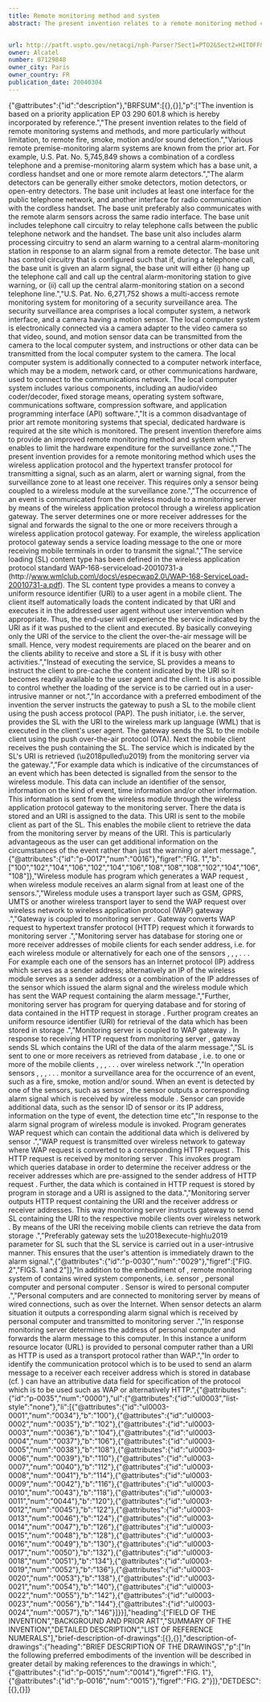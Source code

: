 ```yaml
---
title: Remote monitoring method and system
abstract: The present invention relates to a remote monitoring method comprises the steps of


url: http://patft.uspto.gov/netacgi/nph-Parser?Sect1=PTO2&Sect2=HITOFF&p=1&u=%2Fnetahtml%2FPTO%2Fsearch-adv.htm&r=1&f=G&l=50&d=PALL&S1=07129848&OS=07129848&RS=07129848
owner: Alcatel
number: 07129848
owner_city: Paris
owner_country: FR
publication_date: 20040304
---
```


{"@attributes":{"id":"description"},"BRFSUM":[{},{}],"p":["The invention is based on a priority application EP 03 290 601.8 which is hereby incorporated by reference.","The present invention relates to the field of remote monitoring systems and methods, and more particularly without limitation, to remote fire, smoke, motion and\/or sound detection.","Various remote premise-monitoring alarm systems are known from the prior art. For example, U.S. Pat. No. 5,745,849 shows a combination of a cordless telephone and a premise-monitoring alarm system which has a base unit, a cordless handset and one or more remote alarm detectors.","The alarm detectors can be generally either smoke detectors, motion detectors, or open-entry detectors. The base unit includes at least one interface for the public telephone network, and another interface for radio communication with the cordless handset. The base unit preferably also communicates with the remote alarm sensors across the same radio interface. The base unit includes telephone call circuitry to relay telephone calls between the public telephone network and the handset. The base unit also includes alarm processing circuitry to send an alarm warning to a central alarm-monitoring station in response to an alarm signal from a remote detector. The base unit has control circuitry that is configured such that if, during a telephone call, the base unit is given an alarm signal, the base unit will either (i) hang up the telephone call and call up the central alarm-monitoring station to give warning, or (ii) call up the central alarm-monitoring station on a second telephone line.","U.S. Pat. No. 6,271,752 shows a multi-access remote monitoring system for monitoring of a security surveillance area. The security surveillance area comprises a local computer system, a network interface, and a camera having a motion sensor. The local computer system is electronically connected via a camera adapter to the video camera so that video, sound, and motion sensor data can be transmitted from the camera to the local computer system, and instructions or other data can be transmitted from the local computer system to the camera. The local computer system is additionally connected to a computer network interface, which may be a modem, network card, or other communications hardware, used to connect to the communications network. The local computer system includes various components, including an audio\/video coder\/decoder, fixed storage means, operating system software, communications software, compression software, and application programming interface (API) software.","It is a common disadvantage of prior art remote monitoring systems that special, dedicated hardware is required at the site which is monitored. The present invention therefore aims to provide an improved remote monitoring method and system which enables to limit the hardware expenditure for the surveillance zone.","The present invention provides for a remote monitoring method which uses the wireless application protocol and the hypertext transfer protocol for transmitting a signal, such as an alarm, alert or warning signal, from the surveillance zone to at least one receiver. This requires only a sensor being coupled to a wireless module at the surveillance zone.","The occurrence of an event is communicated from the wireless module to a monitoring server by means of the wireless application protocol through a wireless application gateway. The server determines one or more receiver addresses for the signal and forwards the signal to the one or more receivers through a wireless application protocol gateway. For example, the wireless application protocol gateway sends a service loading message to the one or more receiving mobile terminals in order to transmit the signal.","The service loading (SL) content type has been defined in the wireless application protocol standard WAP-168-serviceload-20010731-a (http:\/\/www.wmlclub.com\/docs\/especwap2.0\/WAP-168-ServiceLoad-20010731-a.pdf). The SL content type provides a means to convey a uniform resource identifier (URI) to a user agent in a mobile client. The client itself automatically loads the content indicated by that URI and executes it in the addressed user agent without user intervention when appropriate. Thus, the end-user will experience the service indicated by the URI as if it was pushed to the client and executed. By basically conveying only the URI of the service to the client the over-the-air message will be small. Hence, very modest requirements are placed on the bearer and on the clients ability to receive and store a SL if it is busy with other activities.","Instead of executing the service, SL provides a means to instruct the client to pre-cache the content indicated by the URI so it becomes readily available to the user agent and the client. It is also possible to control whether the loading of the service is to be carried out in a user-intrusive manner or not.","In accordance with a preferred embodiment of the invention the server instructs the gateway to push a SL to the mobile client using the push access protocol (PAP). The push initiator, i.e. the server, provides the SL with the URI to the wireless mark up language (WML) that is executed in the client's user agent. The gateway sends the SL to the mobile client using the push over-the-air protocol (OTA). Next the mobile client receives the push containing the SL. The service which is indicated by the SL's URI is retrieved (\u2018pulled\u2019) from the monitoring server via the gateway.","For example data which is indicative of the circumstances of an event which has been detected is signalled from the sensor to the wireless module. This data can include an identifier of the sensor, information on the kind of event, time information and\/or other information. This information is sent from the wireless module through the wireless application protocol gateway to the monitoring server. There the data is stored and an URI is assigned to the data. This URI is sent to the mobile client as part of the SL. This enables the mobile client to retrieve the data from the monitoring server by means of the URI. This is particularly advantageous as the user can get additional information on the circumstances of the event rather than just the warning or alert message.",{"@attributes":{"id":"p-0017","num":"0016"},"figref":"FIG. 1","b":["100","102","104","106","102","104","106","108","108","108","102","104","106","108"]},"Wireless module  has program  which generates a WAP request , when wireless module  receives an alarm signal from at least one of the sensors.","Wireless module  uses a transport layer such as GSM, GPRS, UMTS or another wireless transport layer to send the WAP request  over wireless network  to wireless application protocol (WAP) gateway .","Gateway  is coupled to monitoring server . Gateway  converts WAP request  to hypertext transfer protocol (HTTP) request  which it forwards to monitoring server .","Monitoring server  has database  for storing one or more receiver addresses of mobile clients for each sender address, i.e. for each wireless module  or alternatively for each one of the sensors , , , . . . For example each one of the sensors has an Internet protocol (IP) address which serves as a sender address; alternatively an IP of the wireless module  serves as a sender address or a combination of the IP addresses of the sensor which issued the alarm signal and the wireless module which has sent the WAP request containing the alarm message.","Further, monitoring server  has program  for querying database  and for storing of data contained in the HTTP request  in storage . Further program  creates an uniform resource identifier (URI) for retrieval of the data which has been stored in storage .","Monitoring server  is coupled to WAP gateway . In response to receiving HTTP request  from monitoring server , gateway  sends SL  which contains the URI of the data of the alarm message.","SL  is sent to one or more receivers as retrieved from database , i.e. to one or more of the mobile clients , , , . . . over wireless network .","In operation sensors , , , . . . monitor a surveillance area for the occurrence of an event, such as a fire, smoke, motion and\/or sound. When an event is detected by one of the sensors, such as sensor , the sensor outputs a corresponding alarm signal which is received by wireless module . Sensor  can provide additional data, such as the sensor ID of sensor  or its IP address, information on the type of event, the detection time etc","In response to the alarm signal program  of wireless module  is invoked. Program  generates WAP request  which can contain the additional data which is delivered by sensor .","WAP request  is transmitted over wireless network  to gateway  where WAP request  is converted to a corresponding HTTP request . This HTTP request  is received by monitoring server . This invokes program  which queries database  in order to determine the receiver address or the receiver addresses which are pre-assigned to the sender address of HTTP request . Further, the data which is contained in HTTP request  is stored by program  in storage  and a URI is assigned to the data.","Monitoring server  outputs HTTP request  containing the URI and the receiver address or receiver addresses. This way monitoring server  instructs gateway  to send SL  containing the URI to the respective mobile clients over wireless network . By means of the URI the receiving mobile clients can retrieve the data from storage .","Preferably gateway  sets the \u2018execute-high\u2019 parameter for SL  such that the SL service is carried out in a user-intrusive manner. This ensures that the user's attention is immediately drawn to the alarm signal.",{"@attributes":{"id":"p-0030","num":"0029"},"figref":["FIG. 2","FIGS. 1 and 2"]},"In addition to the embodiment of , remote monitoring system  of  contains wired system components, i.e. sensor , personal computer  and personal computer . Sensor  is wired to personal computer .","Personal computers  and  are connected to monitoring server  by means of wired connections, such as over the Internet. When sensor  detects an alarm situation it outputs a corresponding alarm signal which is received by personal computer  and transmitted to monitoring server .","In response monitoring server  determines the address of personal computer  and forwards the alarm message to this computer. In this instance a uniform resource locator (URL) is provided to personal computer  rather than a URI as HTTP is used as a transport protocol rather than WAP.","In order to identify the communication protocol which is to be used to send an alarm message to a receiver each receiver address which is stored in database  (cf. ) can have an attributive data field for specification of the protocol which is to be used such as WAP or alternatively HTTP.",{"@attributes":{"id":"p-0035","num":"0000"},"ul":{"@attributes":{"id":"ul0003","list-style":"none"},"li":[{"@attributes":{"id":"ul0003-0001","num":"0034"},"b":"100"},{"@attributes":{"id":"ul0003-0002","num":"0035"},"b":"102"},{"@attributes":{"id":"ul0003-0003","num":"0036"},"b":"104"},{"@attributes":{"id":"ul0003-0004","num":"0037"},"b":"106"},{"@attributes":{"id":"ul0003-0005","num":"0038"},"b":"108"},{"@attributes":{"id":"ul0003-0006","num":"0039"},"b":"110"},{"@attributes":{"id":"ul0003-0007","num":"0040"},"b":"112"},{"@attributes":{"id":"ul0003-0008","num":"0041"},"b":"114"},{"@attributes":{"id":"ul0003-0009","num":"0042"},"b":"116"},{"@attributes":{"id":"ul0003-0010","num":"0043"},"b":"118"},{"@attributes":{"id":"ul0003-0011","num":"0044"},"b":"120"},{"@attributes":{"id":"ul0003-0012","num":"0045"},"b":"122"},{"@attributes":{"id":"ul0003-0013","num":"0046"},"b":"124"},{"@attributes":{"id":"ul0003-0014","num":"0047"},"b":"126"},{"@attributes":{"id":"ul0003-0015","num":"0048"},"b":"128"},{"@attributes":{"id":"ul0003-0016","num":"0049"},"b":"130"},{"@attributes":{"id":"ul0003-0017","num":"0050"},"b":"132"},{"@attributes":{"id":"ul0003-0018","num":"0051"},"b":"134"},{"@attributes":{"id":"ul0003-0019","num":"0052"},"b":"136"},{"@attributes":{"id":"ul0003-0020","num":"0053"},"b":"138"},{"@attributes":{"id":"ul0003-0021","num":"0054"},"b":"140"},{"@attributes":{"id":"ul0003-0022","num":"0055"},"b":"142"},{"@attributes":{"id":"ul0003-0023","num":"0056"},"b":"144"},{"@attributes":{"id":"ul0003-0024","num":"0057"},"b":"146"}]}}],"heading":["FIELD OF THE INVENTION","BACKGROUND AND PRIOR ART","SUMMARY OF THE INVENTION","DETAILED DESCRIPTION","LIST OF REFERENCE NUMERALS"],"brief-description-of-drawings":[{},{}],"description-of-drawings":{"heading":"BRIEF DESCRIPTION OF THE DRAWINGS","p":["In the following preferred embodiments of the invention will be described in greater detail by making references to the drawings in which:",{"@attributes":{"id":"p-0015","num":"0014"},"figref":"FIG. 1"},{"@attributes":{"id":"p-0016","num":"0015"},"figref":"FIG. 2"}]},"DETDESC":[{},{}]}
